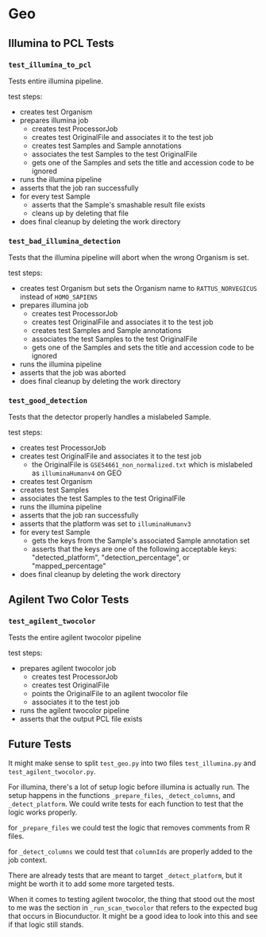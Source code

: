 # Geo

## Illumina to PCL Tests

### `test_illumina_to_pcl`

Tests entire illumina pipeline.

test steps:
- creates test Organism
- prepares illumina job
    - creates test ProcessorJob
    - creates test OriginalFile and associates it to the test job
    - creates test Samples and Sample annotations
    - associates the test Samples to the test OriginalFile
    - gets one of the Samples and sets the title and accession code to be ignored
- runs the illumina pipeline
- asserts that the job ran successfully
- for every test Sample
    - asserts that the Sample's smashable result file exists
    - cleans up by deleting that file
- does final cleanup by deleting the work directory

### `test_bad_illumina_detection`

Tests that the illumina pipeline will abort when the wrong Organism is set.

test steps:
- creates test Organism but sets the Organism name to `RATTUS_NORVEGICUS` instead of `HOMO_SAPIENS`
- prepares illumina job
    - creates test ProcessorJob
    - creates test OriginalFile and associates it to the test job
    - creates test Samples and Sample annotations
    - associates the test Samples to the test OriginalFile
    - gets one of the Samples and sets the title and accession code to be ignored
- runs the illumina pipeline
- asserts that the job was aborted
- does final cleanup by deleting the work directory

### `test_good_detection`

Tests that the detector properly handles a mislabeled Sample.

test steps:
- creates test ProcessorJob
- creates test OriginalFile and associates it to the test job
    - the OriginalFile is `GSE54661_non_normalized.txt` which is mislabeled as `illuminaHumanv4` on GEO
- creates test Organism
- creates test Samples
- associates the test Samples to the test OriginalFile
- runs the illumina pipeline
- asserts that the job ran successfully
- asserts that the platform was set to `illuminaHumanv3`
- for every test Sample
    - gets the keys from the Sample's associated Sample annotation set
    - asserts that the keys are one of the following acceptable keys: "detected_platform", "detection_percentage", or "mapped_percentage"
- does final cleanup by deleting the work directory

## Agilent Two Color Tests

###  `test_agilent_twocolor`

Tests the entire agilent twocolor pipeline

test steps:
- prepares agilent twocolor job
    - creates test ProcessorJob
    - creates test OriginalFile 
    - points the OriginalFile to an agilent twocolor file
    - associates it to the test job
- runs the agilent twocolor pipeline
- asserts that the output PCL file exists

## Future Tests

It might make sense to split `test_geo.py` into two files `test_illumina.py` and `test_agilent_twocolor.py`.

For illumina, there's a lot of setup logic before illumina is actually run.
The setup happens in the functions `_prepare_files`, `_detect_columns`, and `_detect_platform`.
We could write tests for each function to test that the logic works properly.

for `_prepare_files` we could test the logic that removes comments from R files.

for `_detect_columns` we could test that `columnIds` are properly added to the job context.

There are already tests that are meant to target `_detect_platform`, but it might be worth it to add some more targeted tests.

When it comes to testing agilent twocolor, the thing that stood out the most to me was the section in `_run_scan_twocolor` that refers to the expected
bug that occurs in Biocunductor.
It might be a good idea to look into this and see if that logic still stands. 
